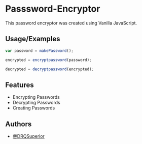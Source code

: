 # Passsword-Encryptor

This password encryptor was created using Vanilla JavaScript.


## Usage/Examples

```javascript
var password = makePassword();

encrypted = encryptpassword(password);

decrypted = decryptpassword(encrypted);
```


## Features

- Encrypting Passwords
- Decrypting Passwords
- Creating Passwords


## Authors

- [@DRQSuperior](https://www.github.com/DRQSuperior)

